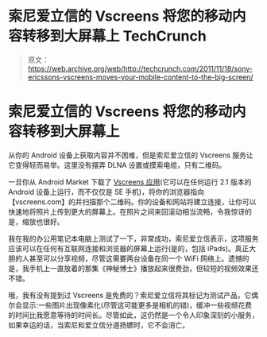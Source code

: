 # 索尼爱立信的 Vscreens 将您的移动内容转移到大屏幕上 TechCrunch

> 原文：<https://web.archive.org/web/http://techcrunch.com/2011/11/18/sony-ericssons-vscreens-moves-your-mobile-content-to-the-big-screen/>

# 索尼爱立信的 Vscreens 将您的移动内容转移到大屏幕上

从你的 Android 设备上获取内容并不困难，但是索尼爱立信的 Vscreens 服务让它变得轻而易举。这里没有摆弄 DLNA 设置或摸索电缆，只有二维码。

一旦你从 Android Market 下载了 [Vscreens 应用](https://web.archive.org/web/20230204145548/https://market.android.com/details?id=com.vscreens.android&feature=search_result#?t=W251bGwsMSwyLDEsImNvbS52c2NyZWVucy5hbmRyb2lkIl0.)(它可以在任何运行 2.1 版本的 Android 设备上运行，而不仅仅是 SE 手机)，将你的浏览器指向【vscreens.com】的并扫描那个二维码。你的设备和网站将建立连接，让你可以快速地将照片上传到更大的屏幕上。在照片之间来回滚动相当流畅，令我惊讶的是，缩放也很好。

我在我的办公用笔记本电脑上测试了一下，非常成功，索尼爱立信表示，这项服务应该可以在任何有互联网连接和浏览器的屏幕上运行(是的，包括 iPads)。真正大胆的人甚至可以分享视频，尽管这需要两台设备在同一个 WiFi 网络上。遗憾的是，我手机上一直放着的那集《神秘博士》播放起来很费劲，但较短的视频效果还不错。

哦，我有没有提到过 Vscreens 是免费的？索尼爱立信将其标记为测试产品，它偶尔会显示:一些图片出现像素化(尽管这可能更多是相机的错)，缓冲一些视频花费的时间比我愿意等待的时间长。尽管如此，这仍然是一个令人印象深刻的小服务，如果幸运的话，当索尼和爱立信分道扬镳时，它不会消亡。